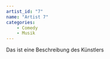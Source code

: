 ```yaml
---
artist_id: "7"
name: "Artist 7"
categories:
    - Comedy
    - Musik
---
```

Das ist eine Beschreibung des Künstlers
